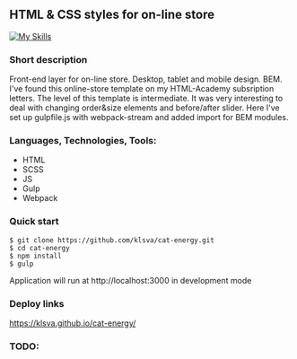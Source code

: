 ## HTML & CSS styles for on-line store

[![My Skills](https://skillicons.dev/icons?i=js,gulp,webpack,html,sass,vscode)](https://skillicons.dev)

### Short description
Front-end layer for on-line store. Desktop, tablet and mobile design. BEM.
I've found this online-store template on my HTML-Academy subsription letters.
The level of this template is intermediate.
It was very interesting to deal with changing order&size elements and before/after slider.
Here I've set up gulpfile.js with webpack-stream and added import for BEM modules.

### Languages, Technologies, Tools:
* HTML
* SCSS
* JS
* Gulp
* Webpack

### Quick start
```
$ git clone https://github.com/klsva/cat-energy.git
$ cd cat-energy
$ npm install
$ gulp
```

Application will run at http://localhost:3000
in development mode

### Deploy links
https://klsva.github.io/cat-energy/

### TODO: